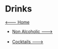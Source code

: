 # Drinks

[<--- Home](../about.md)

- [Non Alcoholic --->](./1-Non-Alcoholic/non-alcoholic.md)<br><br>
- [Cocktails --->](./2-Cocktails/cocktails.md)<br><br>
